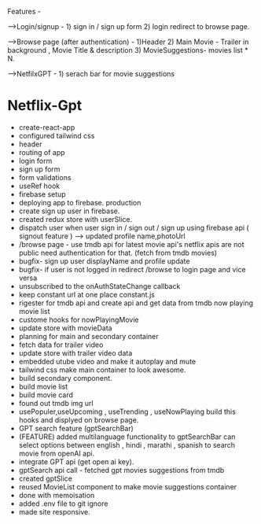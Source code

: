 Features - 

-->Login/signup - 1) sign in / sign up form 2) login redirect to browse page.

-->Browse page (after authentication) - 1)Header 2) Main Movie -  Trailer in background , Movie Title & description 3) MovieSuggestions- movies list * N.

-->NetfilxGPT - 1) serach bar for movie suggestions 

# Netflix-Gpt
- create-react-app
- configured tailwind css
- header
- routing of app
- login form
- sign up form
- form validations 
- useRef hook
- firebase setup 
- deploying app to firebase. production
- create sign up user in firebase.
- created redux store with userSlice.
- dispatch user when user sign in / sign out / sign up using firebase api ( signout feature ) --> updated profile name,photoUrl
- /browse page - use tmdb api for latest movie api's netflix apis are not public need authentication for that. (fetch from tmdb movies)
- bugfix- sign up user displayName and profile update
- bugfix- if user is not logged in redirect /browse to login page and vice versa
- unsubscribed to the onAuthStateChange callback 
- keep constant url at one place constant.js
- rigester for tmdb api and create api and get data from tmdb now playing movie list 
- custome hooks for nowPlayingMovie 
- update store with movieData 
- planning for main and secondary container
- fetch data for trailer video
- update store with trailer video data
- embedded utube video and make it autoplay and mute
- tailwind css make main container to look awesome.
- build secondary component.
- build movie list
- build movie card
- found out tmdb img url
- usePopuler,useUpcoming , useTrending , useNowPlaying build this hooks and displyed on browse page.
- GPT search feature (gptSearchBar) 
- (FEATURE) added multilanguage functionality to gptSearchBar can select options between english , hindi , marathi , spanish to search movie from openAI api.
- integrate GPT api (get open ai key).
- gptSearch api call - fetched gpt movies suggestions from tmdb 
- created gptSlice 
- reused MovieList component to make movie suggestions container 
- done with memoisation
- added .env file to git ignore
- made site responsive.

